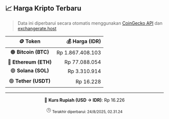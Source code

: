 

<!-- HARGA_KRIPTO -->
## 📈 Harga Kripto Terbaru

> Data ini diperbarui secara otomatis menggunakan [CoinGecko API](https://www.coingecko.com/) dan [exchangerate.host](https://exchangerate.host/)

<div align="center">

| 🪙 Token | 💰 Harga (IDR) |
|:------:|---------------:|
| 🟠 **Bitcoin (BTC)**   | Rp 1.867.408.103 |
| 🔵 **Ethereum (ETH)**  | Rp 77.088.054 |
| 🟣 **Solana (SOL)**    | Rp 3.310.914 |
| 🟢 **Tether (USDT)**   | Rp 16.228 |

---

💱 **Kurs Rupiah (USD → IDR)**: Rp 16.226

🕒 <sub>Terakhir diperbarui: 24/8/2025, 02.31.24</sub>

</div>
<!-- /HARGA_KRIPTO -->